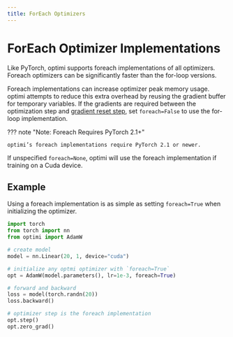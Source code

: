 ```yaml
---
title: ForEach Optimizers
---
```


# ForEach Optimizer Implementations

Like PyTorch, optimi supports foreach implementations of all optimizers. Foreach optimizers can be significantly faster than the for-loop versions.

Foreach implementations can increase optimizer peak memory usage. optimi attempts to reduce this extra overhead by reusing the gradient buffer for temporary variables. If the gradients are required between the optimization step and [gradient reset step](https://pytorch.org/docs/stable/generated/torch.optim.Optimizer.zero_grad.html#torch.optim.Optimizer.zero_grad), set `foreach=False` to use the for-loop implementation.

??? note "Note: Foreach Requires PyTorch 2.1+"

    optimi’s foreach implementations require PyTorch 2.1 or newer.

If unspecified `foreach=None`, optimi will use the foreach implementation if training on a Cuda device.

## Example

Using a foreach implementation is as simple as setting `foreach=True` when initializing the optimizer.

```python
import torch
from torch import nn
from optimi import AdamW

# create model
model = nn.Linear(20, 1, device="cuda")

# initialize any optmi optimizer with `foreach=True`
opt = AdamW(model.parameters(), lr=1e-3, foreach=True)

# forward and backward
loss = model(torch.randn(20))
loss.backward()

# optimizer step is the foreach implementation
opt.step()
opt.zero_grad()
```
